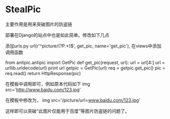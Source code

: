 StealPic
========

主要作用是用来突破图片的防盗链


部署在Django的站点中也是如此简单。修改如下几点

添加urls.py 
url(r'^picture/(?P<url>.*)$', get_pic, name='get_pic'),
在views中添加调用函数

from antipic.antipic import GetPic
def get_pic(request, url):
  url = url[4:]
  url = urllib.urldecode(url)
  print url
  getpic = GetPic(url)
  req = getpic.get_pic()
  pic = req.read()
  return HttpResponse(pic)

在模板中调用即可，例如原本代码如下 img src='http://www.baidu.com/123.jpg'

在模板中修改为， img src='/picture/url=www.baidu.com/123.jpg'

这样即可以突破“此图片仅能用于百度”等图片防盗链的问题了。


